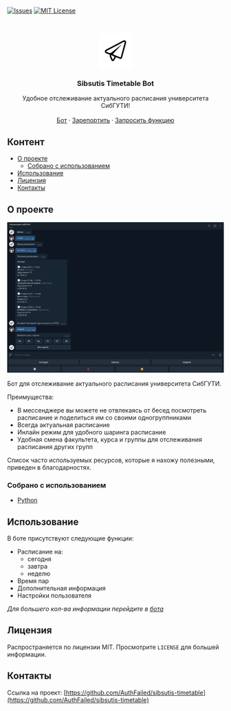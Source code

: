 [![Issues][issues-shield]][issues-url]
[![MIT License][license-shield]][license-url]



<!-- PROJECT LOGO -->
<br />
<p align="center">
  <a href="https://github.com/AuthFailed/sibsutis-timetable">
    <img src="images/icon.png" alt="Logo" width="80" height="80">
  </a>

  <h3 align="center">Sibsutis Timetable Bot</h3>

  <p align="center">
    Удобное отслеживание актуального расписания университета СибГУТИ!
    <br />
    <br />
    <a href="https://github.com/AuthFailed/sibsutis-timetable">Бот</a>
    ·
    <a href="https://github.com/AuthFailed/sibsutis-timetable/issues">Зарепортить</a>
    ·
    <a href="https://github.com/AuthFailed/sibsutis-timetable/issues">Запросить функцию</a>
  </p>
</p>



<!-- КОНТЕНТ -->
## Контент

* [О проекте](#о-проекте)
  * [Собрано с использованием](#собрано-с-использованием)
* [Использование](#использование)
* [Лицензия](#лицензия)
* [Контакты](#контакты)



<!-- О ПРОЕКТЕ -->
## О проекте

[![Product Name Screen Shot][product-screenshot]](https://t.me/sibsutis_bot)

Бот для отслеживание актуального расписания университета СибГУТИ.

Преимущества:
* В мессенджере вы можете не отвлекаясь от бесед посмотреть расписание и поделиться им со своими одногруппниками
* Всегда актуальная расписание
* Инлайн режим для удобного шаринга расписание
* Удобная смена факультета, курса и группы для отслеживания расписания других групп

Список часто используемых ресурсов, которые я нахожу полезными, приведен в благодарностях.

### Собрано с использованием
* [Python](https://www.python.org/)


<!-- ИСПОЛЬЗОВАНИЕ -->
## Использование

В боте присутствуют следующие функции:
* Расписание на:
  * сегодня
  * завтра
  * неделю
* Время пар
* Дополнительная информация
* Настройки пользователя

_Для большего кол-ва информации перейдите в [бота](htpps://t.me/sibsutis_bot)_



<!-- ЛИЦЕНЗИЯ -->
## Лицензия

Распространяется по лицензии MIT. Просмотрите `LICENSE` для большей информации.



<!-- КОНТАКТ -->
## Контакты

Ссылка на проект: [https://github.com/AuthFailed/sibsutis-timetable](https://github.com/AuthFailed/sibsutis-timetable)



<!-- MARKDOWN LINKS & IMAGES -->
<!-- https://www.markdownguide.org/basic-syntax/#reference-style-links -->
[issues-shield]: https://img.shields.io/github/issues/othneildrew/Best-README-Template.svg?style=flat-square
[issues-url]: https://github.com/othneildrew/Best-README-Template/issues
[product-screenshot]: images/screenshot.png
[license-shield]: https://img.shields.io/github/license/othneildrew/Best-README-Template.svg?style=flat-square
[license-url]: https://github.com/AuthFailed/nCoV-tgbot/blob/master/LICENSE.txt
